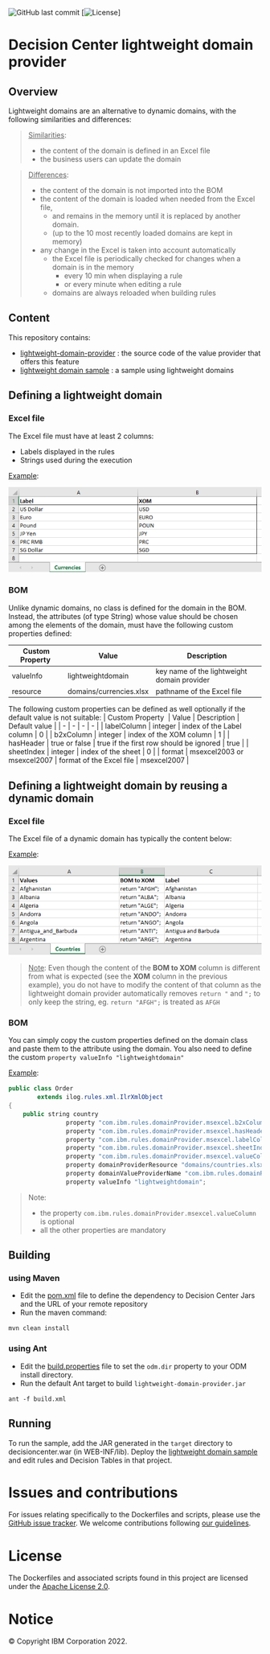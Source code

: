![GitHub last commit](https://img.shields.io/github/last-commit/ODMDev/dc-lightweight-domain)
[![License](https://img.shields.io/badge/License-Apache%202.0-blue.svg)]

# Decision Center lightweight domain provider
 
 ## Overview
 Lightweight domains are an alternative to dynamic domains, with the following similarities and differences:
 
 > <u>Similarities</u>:
 > - the content of the domain is defined in an Excel file
 > - the business users can update the domain

> <u>Differences</u>:
> - the content of the domain is not imported into the BOM
> - the content of the domain is loaded when needed from the Excel file,
>   - and remains in the memory until it is replaced by another domain.
>   - (up to the 10 most recently loaded domains are kept in memory)
> - any change in the Excel is taken into account automatically
>   - the Excel file is periodically checked for changes when a domain is in the memory
>       - every 10 min when displaying a rule
>       - or every minute when editing a rule
>   - domains are always reloaded when building rules

## Content
This repository contains:
- [lightweight-domain-provider](lightweight-domain-provider) : the source code of the value provider that offers this feature
- [lightweight domain sample](lightweight%20domain%20sample) : a sample using lightweight domains

## Defining a lightweight domain

### Excel file
The Excel file must have at least 2 columns:
- Labels displayed in the rules
- Strings used during the execution  

<u>Example</u>:

![currencies.xlsx](resources/currencies.png)

### BOM
Unlike dynamic domains, no class is defined for the domain in the BOM.
Instead, the attributes (of type String) whose value should be chosen among the elements of the domain, must have the following custom properties defined:

| Custom Property  | Value | Description |
| - | - | - |
| valueInfo | lightweightdomain  | key name of the lightweight domain provider |
| resource | domains/currencies.xlsx | pathname of the Excel file |

The following custom properties can be defined as well optionally if the default value is not suitable:
| Custom Property  | Value | Description | Default value |
| - | - | - | - |
| labelColumn | integer  | index of the Label column | 0 |
| b2xColumn | integer | index of the XOM column | 1  | 
| hasHeader | true or false | true if the first row should be ignored | true  | 
| sheetIndex | integer | index of the sheet | 0  | 
| format | msexcel2003 or msexcel2007 | format of the Excel file | msexcel2007  | 


## Defining a lightweight domain by reusing a dynamic domain

### Excel file
The Excel file of a dynamic domain has typically the content below:

<u>Example</u>:

![countries.xlsx](resources/countries.png)

> <u>Note</u>: 
> Even though the content of the **BOM to XOM** column is different from what is expected (see the **XOM** column in the previous example), you do not have to modify the content of that column as the lightweight domain provider automatically removes `return "` and `";` to only keep the string, eg. `return "AFGH";` is treated as `AFGH`

### BOM
You can simply copy the custom properties defined on the domain class and paste them to the attribute using the domain.
You also need to define the custom `property valueInfo "lightweightdomain"`

<u>Example</u>:
```java
public class Order
        extends ilog.rules.xml.IlrXmlObject
{
    public string country
                property "com.ibm.rules.domainProvider.msexcel.b2xColumn" "1"
                property "com.ibm.rules.domainProvider.msexcel.hasHeader" "true"
                property "com.ibm.rules.domainProvider.msexcel.labelColumn.en" "2"
                property "com.ibm.rules.domainProvider.msexcel.sheetIndex" "0"
                property "com.ibm.rules.domainProvider.msexcel.valueColumn" "0"
                property domainProviderResource "domains/countries.xlsx"
                property domainValueProviderName "com.ibm.rules.domainProvider.msexcel2007"
                property valueInfo "lightweightdomain";
```
> Note:
>   - the property `com.ibm.rules.domainProvider.msexcel.valueColumn` is optional
>   - all the other properties are mandatory

## Building
### using Maven
* Edit the [pom.xml](lightweight-domain-provider/pom.xml) file to define the dependency to Decision Center Jars and the URL of your remote repository
* Run the maven command:
```
mvn clean install
```
### using Ant
* Edit the [build.properties](lightweight-domain-provider/build.properties) file to set the `odm.dir` property to your ODM install directory.
* Run the default Ant target to build `lightweight-domain-provider.jar`
```
ant -f build.xml
```
## Running
To run the sample, add the JAR generated in the `target` directory to decisioncenter.war (in WEB-INF/lib). 
Deploy the [lightweight domain sample](lightweight%20domain%20sample) and edit rules and Decision Tables in that project. 

# Issues and contributions
For issues relating specifically to the Dockerfiles and scripts, please use the [GitHub issue tracker](../../issues).
We welcome contributions following [our guidelines](CONTRIBUTING.md).

# License
The Dockerfiles and associated scripts found in this project are licensed under the [Apache License 2.0](LICENSE).

# Notice
© Copyright IBM Corporation 2022.